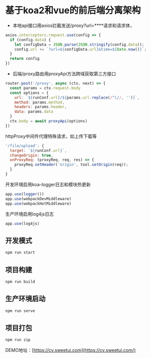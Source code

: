# 基于koa2和vue的前后端分离架构

* 本地api接口用axios拦截发送/proxy?url=****请求和请求体，
```javascript
axios.interceptors.request.use(config => {
  if (config.data) {
    let configData = JSON.parse(JSON.stringify(config.data));
    config.url += `?url=${configData.url}&time=${Date.now()}`;
  }
  return config
})
```

* 后端/proxy路由用proxyApi方法跨域获取第三方接口
```javascript
router.post('/proxy', async (ctx, next) => {
  const params = ctx.request.body
  const options = {
    url: `${runConf.url}/${params.url.replace(/^\//, '')}`,
    method: params.method,
    headers: params.header,
    data: params.data
  }
  ctx.body = await proxyApi(options)
})
```

httpProxy中间件代理特殊请求，如上传下载等
```javascript
'/file/upload': {
  target: `${runConf.url}`,
  changeOrigin: true,
  onProxyReq: (proxyReq, req, res) => {
    proxyReq.setHeader('origin', tool.setOrigin(req));
  }
}
```

开发环境启用koa-logger日志和模块热更新
```javascript
app.use(logger())
app.use(webpackDevMiddleware)
app.use(webpackHotMiddleware)
```

生产环境启用log4js日志
```javascript
app.use(log4js)
```


## 开发模式
```bash
npm run start
```

## 项目构建
```bash
npm run build
```

## 生产环境启动
```bash
npm run serve
```

## 项目打包
```bash
npm run zip
```

DEMO地址：[https://cv.sweetui.com](https://cv.sweetui.com/)